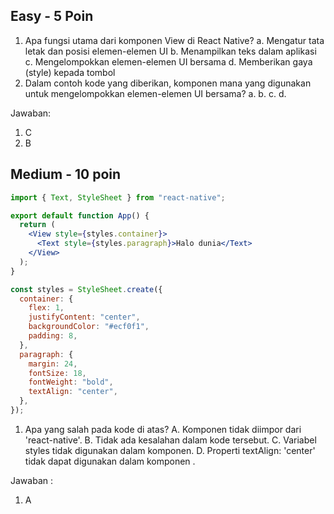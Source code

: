 ## Easy - 5 Poin

1. Apa fungsi utama dari komponen View di React Native?
   a. Mengatur tata letak dan posisi elemen-elemen UI
   b. Menampilkan teks dalam aplikasi
   c. Mengelompokkan elemen-elemen UI bersama
   d. Memberikan gaya (style) kepada tombol
2. Dalam contoh kode yang diberikan, komponen mana yang digunakan untuk mengelompokkan elemen-elemen UI bersama?
   a. <Text>
   b. <View>
   c. <React>
   d. <StyleSheet>

Jawaban:

1. C
2. B

## Medium - 10 poin

```jsx
import { Text, StyleSheet } from "react-native";

export default function App() {
  return (
    <View style={styles.container}>
      <Text style={styles.paragraph}>Halo dunia</Text>
    </View>
  );
}

const styles = StyleSheet.create({
  container: {
    flex: 1,
    justifyContent: "center",
    backgroundColor: "#ecf0f1",
    padding: 8,
  },
  paragraph: {
    margin: 24,
    fontSize: 18,
    fontWeight: "bold",
    textAlign: "center",
  },
});
```

1. Apa yang salah pada kode di atas?
   A. Komponen <View> tidak diimpor dari 'react-native'.
   B. Tidak ada kesalahan dalam kode tersebut.
   C. Variabel styles tidak digunakan dalam komponen.
   D. Properti textAlign: 'center' tidak dapat digunakan dalam komponen <Text>.

Jawaban :

1. A
